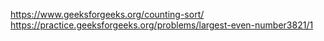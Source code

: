 https://www.geeksforgeeks.org/counting-sort/
https://practice.geeksforgeeks.org/problems/largest-even-number3821/1
